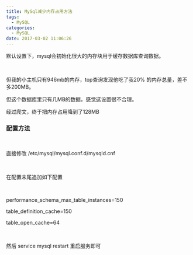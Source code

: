 ```yaml
---
title: MySql减少内存占用方法
tags:
  - MySQL
categories:
  - MySQL
date: 2017-03-02 11:06:26
---
```


默认设置下，mysql会初始化很大的内存块用于缓存数据库查询数据。

&nbsp;

但我的小主机只有946mb的内存，top查询发现他吃了我20% 的内存总量，差不多200MB。

但这个数据库里只有几MB的数据，感觉这设置很不合理。

经过爬文，终于把内存占用降到了128MB

### 配置方法

&nbsp;

直接修改 /etc/mysql/mysql.conf.d/mysqld.cnf

&nbsp;

在配置末尾追加如下配置

&nbsp;

performance_schema_max_table_instances=150

table_definition_cache=150

table_open_cache=64

&nbsp;

然后 service mysql restart 重启服务即可
